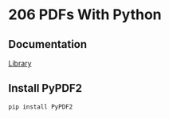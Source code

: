 # 206 PDFs With Python

## Documentation
[Library](https://pythonhosted.org/PyPDF2/)

## Install PyPDF2
```
pip install PyPDF2
``` 